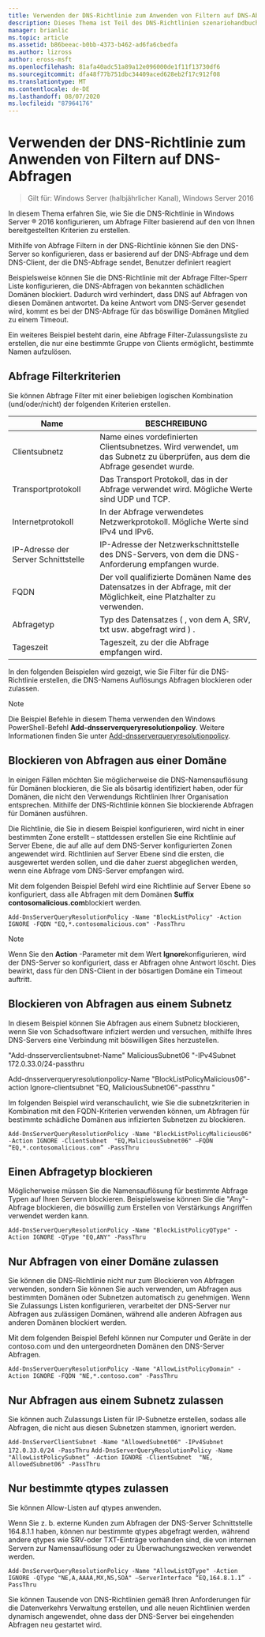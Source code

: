```yaml
---
title: Verwenden der DNS-Richtlinie zum Anwenden von Filtern auf DNS-Abfragen
description: Dieses Thema ist Teil des DNS-Richtlinien szenariohandbuchs für Windows Server 2016.
manager: brianlic
ms.topic: article
ms.assetid: b86beeac-b0bb-4373-b462-ad6fa6cbedfa
ms.author: lizross
author: eross-msft
ms.openlocfilehash: 81afa40adc51a89a12e096000de1f11f13730df6
ms.sourcegitcommit: dfa48f77b751dbc34409aced628eb2f17c912f08
ms.translationtype: MT
ms.contentlocale: de-DE
ms.lasthandoff: 08/07/2020
ms.locfileid: "87964176"
---
```

# <a name="use-dns-policy-for-applying-filters-on-dns-queries"></a>Verwenden der DNS-Richtlinie zum Anwenden von Filtern auf DNS-Abfragen

>Gilt für: Windows Server (halbjährlicher Kanal), Windows Server 2016

In diesem Thema erfahren Sie, wie Sie die DNS-Richtlinie in Windows Server &reg; 2016 konfigurieren, um Abfrage Filter basierend auf den von Ihnen bereitgestellten Kriterien zu erstellen.

Mithilfe von Abfrage Filtern in der DNS-Richtlinie können Sie den DNS-Server so konfigurieren, dass er basierend auf der DNS-Abfrage und dem DNS-Client, der die DNS-Abfrage sendet, Benutzer definiert reagiert

Beispielsweise können Sie die DNS-Richtlinie mit der Abfrage Filter-Sperr Liste konfigurieren, die DNS-Abfragen von bekannten schädlichen Domänen blockiert. Dadurch wird verhindert, dass DNS auf Abfragen von diesen Domänen antwortet. Da keine Antwort vom DNS-Server gesendet wird, kommt es bei der DNS-Abfrage für das böswillige Domänen Mitglied zu einem Timeout.

Ein weiteres Beispiel besteht darin, eine Abfrage Filter-Zulassungsliste zu erstellen, die nur eine bestimmte Gruppe von Clients ermöglicht, bestimmte Namen aufzulösen.

## <a name="query-filter-criteria"></a><a name="bkmk_criteria"></a>Abfrage Filterkriterien
Sie können Abfrage Filter mit einer beliebigen logischen Kombination (und/oder/nicht) der folgenden Kriterien erstellen.

|Name|BESCHREIBUNG|
|-----------------|---------------------|
|Clientsubnetz|Name eines vordefinierten Clientsubnetzes. Wird verwendet, um das Subnetz zu überprüfen, aus dem die Abfrage gesendet wurde.|
|Transportprotokoll|Das Transport Protokoll, das in der Abfrage verwendet wird. Mögliche Werte sind UDP und TCP.|
|Internetprotokoll|In der Abfrage verwendetes Netzwerkprotokoll. Mögliche Werte sind IPv4 und IPv6.|
|IP-Adresse der Server Schnittstelle|IP-Adresse der Netzwerkschnittstelle des DNS-Servers, von dem die DNS-Anforderung empfangen wurde.|
|FQDN|Der voll qualifizierte Domänen Name des Datensatzes in der Abfrage, mit der Möglichkeit, eine Platzhalter zu verwenden.|
|Abfragetyp|Typ des Datensatzes \( , von dem A, SRV, txt usw. abgefragt wird \) .|
|Tageszeit|Tageszeit, zu der die Abfrage empfangen wird.|

In den folgenden Beispielen wird gezeigt, wie Sie Filter für die DNS-Richtlinie erstellen, die DNS-Namens Auflösungs Abfragen blockieren oder zulassen.

>[!NOTE]
>Die Beispiel Befehle in diesem Thema verwenden den Windows PowerShell-Befehl **Add-dnsserverqueryresolutionpolicy**. Weitere Informationen finden Sie unter [Add-dnsserverqueryresolutionpolicy](https://docs.microsoft.com/powershell/module/dnsserver/add-dnsserverqueryresolutionpolicy?view=win10-ps).

## <a name="block-queries-from-a-domain"></a><a name="bkmk_block1"></a>Blockieren von Abfragen aus einer Domäne

In einigen Fällen möchten Sie möglicherweise die DNS-Namensauflösung für Domänen blockieren, die Sie als bösartig identifiziert haben, oder für Domänen, die nicht den Verwendungs Richtlinien Ihrer Organisation entsprechen. Mithilfe der DNS-Richtlinie können Sie blockierende Abfragen für Domänen ausführen.

Die Richtlinie, die Sie in diesem Beispiel konfigurieren, wird nicht in einer bestimmten Zone erstellt – stattdessen erstellen Sie eine Richtlinie auf Server Ebene, die auf alle auf dem DNS-Server konfigurierten Zonen angewendet wird. Richtlinien auf Server Ebene sind die ersten, die ausgewertet werden sollen, und die daher zuerst abgeglichen werden, wenn eine Abfrage vom DNS-Server empfangen wird.

Mit dem folgenden Beispiel Befehl wird eine Richtlinie auf Server Ebene so konfiguriert, dass alle Abfragen mit dem Domänen **Suffix contosomalicious.com**blockiert werden.

`
Add-DnsServerQueryResolutionPolicy -Name "BlockListPolicy" -Action IGNORE -FQDN "EQ,*.contosomalicious.com" -PassThru
`

>[!NOTE]
>Wenn Sie den **Action** -Parameter mit dem Wert **Ignore**konfigurieren, wird der DNS-Server so konfiguriert, dass er Abfragen ohne Antwort löscht. Dies bewirkt, dass für den DNS-Client in der bösartigen Domäne ein Timeout auftritt.

## <a name="block-queries-from-a-subnet"></a><a name="bkmk_block2"></a>Blockieren von Abfragen aus einem Subnetz
In diesem Beispiel können Sie Abfragen aus einem Subnetz blockieren, wenn Sie von Schadsoftware infiziert werden und versuchen, mithilfe Ihres DNS-Servers eine Verbindung mit böswilligen Sites herzustellen.

"Add-dnsserverclientsubnet-Name" MaliciousSubnet06 "-IPv4Subnet 172.0.33.0/24-passthru

Add-dnsserverqueryresolutionpolicy-Name "BlockListPolicyMalicious06"-action Ignore-clientsubnet "EQ, MaliciousSubnet06"-passthru "

Im folgenden Beispiel wird veranschaulicht, wie Sie die subnetzkriterien in Kombination mit den FQDN-Kriterien verwenden können, um Abfragen für bestimmte schädliche Domänen aus infizierten Subnetzen zu blockieren.

`
Add-DnsServerQueryResolutionPolicy -Name "BlockListPolicyMalicious06" -Action IGNORE -ClientSubnet  "EQ,MaliciousSubnet06" –FQDN “EQ,*.contosomalicious.com” -PassThru
`

## <a name="block-a-type-of-query"></a><a name="bkmk_block3"></a>Einen Abfragetyp blockieren
Möglicherweise müssen Sie die Namensauflösung für bestimmte Abfrage Typen auf Ihren Servern blockieren. Beispielsweise können Sie die "Any"-Abfrage blockieren, die böswillig zum Erstellen von Verstärkungs Angriffen verwendet werden kann.

`
Add-DnsServerQueryResolutionPolicy -Name "BlockListPolicyQType" -Action IGNORE -QType "EQ,ANY" -PassThru
`

## <a name="allow-queries-only-from-a-domain"></a><a name="bkmk_allow1"></a>Nur Abfragen von einer Domäne zulassen
Sie können die DNS-Richtlinie nicht nur zum Blockieren von Abfragen verwenden, sondern Sie können Sie auch verwenden, um Abfragen aus bestimmten Domänen oder Subnetzen automatisch zu genehmigen. Wenn Sie Zulassungs Listen konfigurieren, verarbeitet der DNS-Server nur Abfragen aus zulässigen Domänen, während alle anderen Abfragen aus anderen Domänen blockiert werden.

Mit dem folgenden Beispiel Befehl können nur Computer und Geräte in der contoso.com und den untergeordneten Domänen den DNS-Server Abfragen.

`
Add-DnsServerQueryResolutionPolicy -Name "AllowListPolicyDomain" -Action IGNORE -FQDN "NE,*.contoso.com" -PassThru
`

## <a name="allow-queries-only-from-a-subnet"></a><a name="bkmk_allow2"></a>Nur Abfragen aus einem Subnetz zulassen
Sie können auch Zulassungs Listen für IP-Subnetze erstellen, sodass alle Abfragen, die nicht aus diesen Subnetzen stammen, ignoriert werden.

`
Add-DnsServerClientSubnet -Name "AllowedSubnet06" -IPv4Subnet 172.0.33.0/24 -PassThru
`
`
Add-DnsServerQueryResolutionPolicy -Name "AllowListPolicySubnet” -Action IGNORE -ClientSubnet  "NE, AllowedSubnet06" -PassThru
`

## <a name="allow-only-certain-qtypes"></a><a name="bkmk_allow3"></a>Nur bestimmte qtypes zulassen
Sie können Allow-Listen auf qtypes anwenden.

Wenn Sie z. b. externe Kunden zum Abfragen der DNS-Server Schnittstelle 164.8.1.1 haben, können nur bestimmte qtypes abgefragt werden, während andere qtypes wie SRV-oder TXT-Einträge vorhanden sind, die von internen Servern zur Namensauflösung oder zu Überwachungszwecken verwendet werden.

`
Add-DnsServerQueryResolutionPolicy -Name "AllowListQType" -Action IGNORE -QType "NE,A,AAAA,MX,NS,SOA" –ServerInterface “EQ,164.8.1.1” -PassThru
`

Sie können Tausende von DNS-Richtlinien gemäß Ihren Anforderungen für die Datenverkehrs Verwaltung erstellen, und alle neuen Richtlinien werden dynamisch angewendet, ohne dass der DNS-Server bei eingehenden Abfragen neu gestartet wird.
